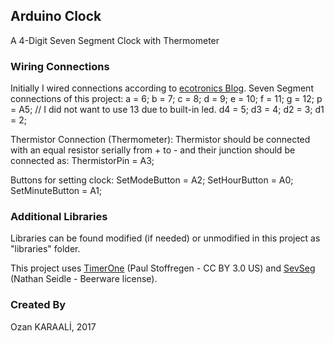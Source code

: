 ## Arduino Clock
A 4-Digit Seven Segment Clock with Thermometer

### Wiring Connections
Initially I wired connections according to [ecotronics Blog](http://ecotronics.ch.honorius.sui-inter.net/wordpress/2013/multiplexed-4-digit-7-segment-led-display-mit-arduino-ansteuern/).
Seven Segment connections of this project:
a = 6;
b = 7;
c = 8; 
d = 9;
e = 10;
f = 11;
g = 12;
p = A5; // I did not want to use 13 due to built-in led.
d4 = 5;
d3 = 4;
d2 = 3;
d1 = 2;

Thermistor Connection (Thermometer):
Thermistor should be connected with an equal resistor serially from + to - and their junction should be connected as:
ThermistorPin = A3;

Buttons for setting clock:
SetModeButton = A2;
SetHourButton = A0;
SetMinuteButton = A1;


### Additional Libraries
Libraries can be found modified (if needed) or unmodified in this project as "libraries" folder.

This project uses [TimerOne](https://github.com/PaulStoffregen/TimerOne) (Paul Stoffregen - CC BY 3.0 US) and [SevSeg](https://github.com/sparkfun/SevSeg/) (Nathan Seidle - Beerware license).

### Created By
Ozan KARAALİ, 2017


